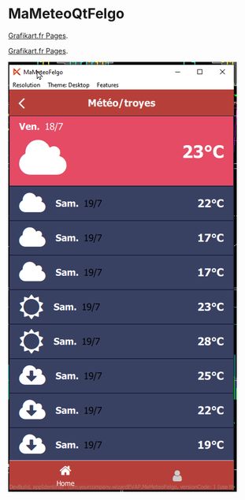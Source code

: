 # MaMeteoQtFelgo
[Grafikart.fr Pages](https://www.youtube.com/watch?v=dMxfg3NqFqY).

[Grafikart.fr Pages](https://www.youtube.com/watch?v=Y7rbJRjaYCY).

![This is an image](capture.png)
